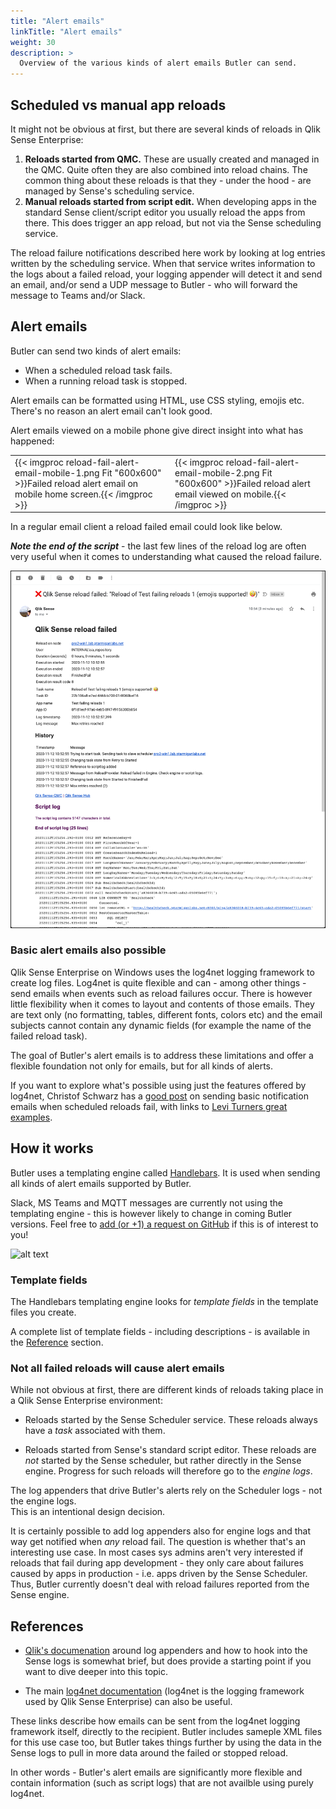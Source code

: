 ```yaml
---
title: "Alert emails"
linkTitle: "Alert emails"
weight: 30
description: >
  Overview of the various kinds of alert emails Butler can send.
---
```


## Scheduled vs manual app reloads

It might not be obvious at first, but there are several kinds of reloads in Qlik Sense Enterprise:

1. **Reloads started from QMC.** These are usually created and managed in the QMC. Quite often they are also combined into reload chains. The common thing about these reloads is that they - under the hood - are managed by Sense's scheduling service.
2. **Manual reloads started from script edit.** When developing apps in the standard Sense client/script editor you usually reload the apps from there. This does trigger an app reload, but not via the Sense scheduling service.

The reload failure notifications described here work by looking at log entries written by the scheduling service. When that service writes information to the logs about a failed reload, your logging appender will detect it and send an email, and/or send a UDP message to Butler - who will forward the message to Teams and/or Slack.

## Alert emails

Butler can send two kinds of alert emails:

- When a scheduled reload task fails.
- When a running reload task is stopped.

Alert emails can be formatted using HTML, use CSS styling, emojis etc. There's no reason an alert email can't look good.

Alert emails viewed on a mobile phone give direct insight into what has happened:

|  |  |
|-|-|
| {{< imgproc reload-fail-alert-email-mobile-1.png Fit "600x600" >}}Failed reload alert email on mobile home screen.{{< /imgproc >}} | {{< imgproc reload-fail-alert-email-mobile-2.png Fit "600x600" >}}Failed reload alert email viewed on mobile.{{< /imgproc >}} |

In a regular email client a reload failed email could look like below.

***Note the end of the script*** - the last few lines of the reload log are often very useful when it comes to understanding what caused the reload failure.

![alt text](failed_reload_email_1.png "Reload failed alert email")  

### Basic alert emails also possible

Qlik Sense Enterprise on Windows uses the log4net logging framework to create log files. Log4net is quite flexible and can - among other things - send emails when events such as reload failures occur. There is however little flexibility when it comes to layout and contents of those emails. They are text only (no formatting, tables, different fonts, colors etc) and the email subjects cannot contain any dynamic fields (for example the name of the failed reload task).

The goal of Butler's alert emails is to address these limitations and offer a flexible foundation not only for emails, but for all kinds of alerts.

If you want to explore what's possible using just the features offered by log4net, Christof Schwarz has a [good post](https://www.linkedin.com/pulse/qlik-sense-task-email-notifications-so-easy-christof-schwarz/?trackingId=X8MEGEmppfSvdukFRbnLwQ%3D%3D) on sending basic notification emails when scheduled reloads fail, with links to [Levi Turners great examples](https://github.com/levi-turner/getting_notified_from_qliksense).

## How it works

Butler uses a templating engine called [Handlebars](https://handlebarsjs.com/guide/). It is used when sending all kinds of alert emails supported by Butler.

Slack, MS Teams and MQTT messages are currently not using the templating engine - this is however likely to change in coming Butler versions. Feel free to [add (or +1) a request on GitHub](https://github.com/ptarmiganlabs/butler/issues) if this is of interest to you!

![alt text](/img/butler_log4net_appenders_1.png "Butler high level system overview")  

### Template fields

The Handlebars templating engine looks for *template fields* in the template files you create.

A complete list of template fields - including descriptions - is available in the [Reference](/docs/reference/alert-template-fields) section.

### Not all failed reloads will cause alert emails

While not obvious at first, there are different kinds of reloads taking place in a Qlik Sense Enterprise environment:

- Reloads started by the Sense Scheduler service. These reloads always have a *task* associated with them.

- Reloads started from Sense's standard script editor. These reloads are *not* started by the Sense scheduler, but rather directly in the Sense engine. Progress for such reloads will therefore go to the *engine logs*.

The log appenders that drive Butler's alerts rely on the Scheduler logs - not the engine logs.  
This is an intentional design decision.

It is certainly possible to add log appenders also for engine logs and that way get notified when *any* reload fail. The question is whether that's an interesting use case. In most cases sys admins aren't very interested if reloads that fail during app development - they only care about failures caused by apps in production - i.e. apps driven by the Sense Scheduler. Thus, Butler currently doesn't deal with reload failures reported from the Sense engine.

## References

- [Qlik's documenation](https://help.qlik.com/en-US/sense-admin/September2020/Subsystems/DeployAdministerQSE/Content/Sense_DeployAdminister/QSEoW/Deploy_QSEoW/Server-Logging-Using-Appenders.htm) around log appenders and how to hook into the Sense logs is somewhat brief, but does provide a starting point if you want to dive deeper into this topic.

- The main [log4net documentation](https://logging.apache.org/log4net/) (log4net is the logging framework used by Qlik Sense Enterprise) can also be useful.

These links describe how emails can be sent from the log4net logging framework itself, directly to the recipient. Butler includes sameple XML files for this use case too, but Butler takes things further by using the data in the Sense logs to pull in more data around the failed or stopped reload.

In other words - Butler's alert emails are significantly more flexible and contain information (such as script logs) that are not availble using purely log4net.
